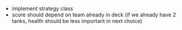 - implement strategy class
- score should depend on team already in deck (if we already have 2 tanks, health should be less important in next choice)
